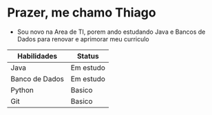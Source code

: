 # Prazer, me chamo Thiago


 * Sou novo na Area de TI, porem ando estudando Java e Bancos de Dados para renovar e aprimorar meu curriculo

 | Habilidades           | Status                                                               |
| ----------------- | ------------------------------------------------------------------ |
| Java | Em estudo |
| Banco de Dados | Em estudo |
| Python | Basico |
| Git | Basico |
